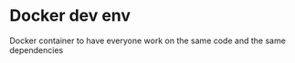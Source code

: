 # Docker dev env

Docker container to have everyone work on the same code and the same dependencies
